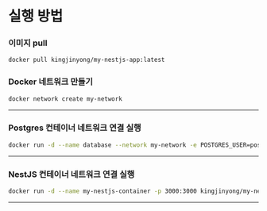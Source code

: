 # 실행 방법

### 이미지 pull
```bash
docker pull kingjinyong/my-nestjs-app:latest
```
### Docker 네트워크 만들기

```bash
docker network create my-network
```
---

### Postgres 컨테이너 네트워크 연결 실행

```bash
docker run -d --name database --network my-network -e POSTGRES_USER=postgres -e POSTGRES_PASSWORD=password -e POSTGRES_DB=nestjs_dev -p 5432:5432 postgres:16
```

---

### NestJS 컨테이너 네트워크 연결 실행

```bash
docker run -d --name my-nestjs-container -p 3000:3000 kingjinyong/my-nestjs-app:latest
```

---
